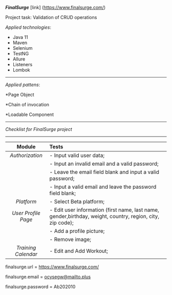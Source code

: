 ***FinalSurge***  [link] (https://www.finalsurge.com/)

Project task: Validation of CRUD operations


*Applied technologies*:

* Java 11
* Maven
* Selenium
* TestNG
* Allure
* Listeners
* Lombok
---

*Applied pattens*:

*Page Object

*Chain of invocation

*Loadable Component

---


*Checklist for *FinalSurge* project* 

---

|     **Module**      | **Tests**                                                                                                  |
|:-------------------:|:-----------------------------------------------------------------------------------------------------------|
|   *Authorization*   | - Input valid user data;                                                                                   |
|                     | - Input an invalid email and a valid password;                                                             |
|                     | - Leave the email field blank and input a valid password;                                                  |
|                     | - Input a valid email and leave the password field blank;                                                  |
|     *Platform*      | - Select Beta platform;                                                                                    |
| *User Profile Page* | - Edit user information (first name, last name, gender,birthday, weight, country, region, city, zip code); |
|                     | - Add a profile picture;                                                                                   |
|                     | - Remove image;                                                                                            |
| *Training Calendar* | - Edit and Add Workout;                                                                                    |




finalsurge.url = https://www.finalsurge.com/

finalsurge.email = ocysegw@mailto.plus

finalsurge.password = Ab202010













                  

                     














